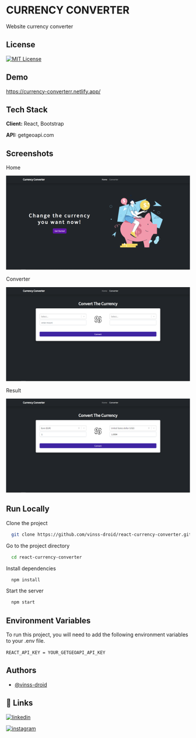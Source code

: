 
# CURRENCY CONVERTER

Website currency converter


## License

[![MIT License](https://img.shields.io/badge/License-MIT-green.svg)](https://github.com/vinss-droid/react-currency-converter/blob/main/LICENSE)


## Demo

https://currency-converterr.netlify.app/


## Tech Stack

**Client:** React, Bootstrap

**API:** getgeoapi.com


## Screenshots

Home

![App Screenshot](https://github.com/vinss-droid/react-currency-converter/blob/main/screenshots/home.png?raw=true)

Converter

![App Screenshot](https://github.com/vinss-droid/react-currency-converter/blob/main/screenshots/converter.png?raw=true)

Result

![App Screenshot](https://github.com/vinss-droid/react-currency-converter/blob/main/screenshots/result.png?raw=true)


## Run Locally

Clone the project

```bash
  git clone https://github.com/vinss-droid/react-currency-converter.git
```

Go to the project directory

```bash
  cd react-currency-converter
```

Install dependencies

```bash
  npm install
```

Start the server

```bash
  npm start
```


## Environment Variables

To run this project, you will need to add the following environment variables to your .env file.

`REACT_API_KEY = YOUR_GETGEOAPI_API_KEY`


## Authors

- [@vinss-droid](https://www.github.com/vinss-droid)


## 🔗 Links
[![linkedin](https://img.shields.io/badge/linkedin-0A66C2?style=for-the-badge&logo=linkedin&logoColor=white)](https://www.linkedin.com/in/kevin-sipahutar-b65381220/)

[![instagram](https://img.shields.io/badge/instagram-1DA1F2?style=for-the-badge&logo=instagram&logoColor=white)](https://instagram.com/sipahutarkevin)

